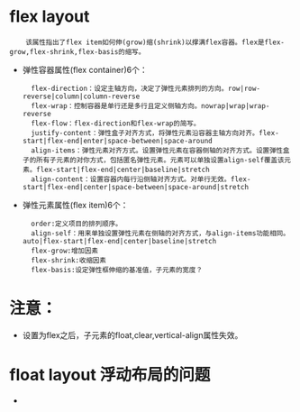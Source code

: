 # flex layout
        该属性指出了flex item如何伸(grow)缩(shrink)以撑满flex容器。flex是flex-grow,flex-shrink,flex-basis的缩写。
* 弹性容器属性(flex container)6个：

        flex-direction：设定主轴方向，决定了弹性元素排列的方向。row|row-reverse|column|column-reverse
        flex-wrap：控制容器是单行还是多行且定义侧轴方向。nowrap|wrap|wrap-reverse
        flex-flow：flex-direction和flex-wrap的简写。
        justify-content：弹性盒子对齐方式，将弹性元素沿容器主轴方向对齐。flex-start|flex-end|enter|space-between|space-around
        align-items：弹性元素对齐方式。设置弹性元素在容器侧轴的对齐方式。设置弹性盒子的所有子元素的对你方式，包括匿名弹性元素。元素可以单独设置align-self覆盖该元素。flex-start|flex-end|center|baseline|stretch
        align-content：设置容器内每行沿侧轴对齐方式。对单行无效。flex-start|flex-end|center|space-between|space-around|stretch
* 弹性元素属性(flex item)6个：

        order:定义项目的排列顺序。
        align-self：用来单独设置弹性元素在侧轴的对齐方式，与align-items功能相同。auto|flex-start|flex-end|center|baseline|stretch
        flex-grow:增加因素
        flex-shrink:收缩因素
        flex-basis:设定弹性框伸缩的基准值，子元素的宽度？
# 注意：
* 设置为flex之后，子元素的float,clear,vertical-align属性失效。
# float layout 浮动布局的问题
* 